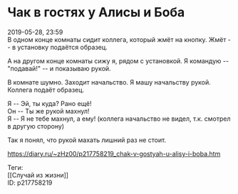 Чак в гостях у Алисы и Боба
============================

   
 2019-05-28, 23:59   
  В одном конце комнаты сидит коллега, который жмёт на кнопку. Жмёт -- в установку подаётся образец.   
   
 А на другом конце комнаты сижу я, рядом с установкой. Я командую -- "подавай!" -- и показываю рукой.   
   
 В комнате шумно. Заходит начальство. Я машу начальству рукой. Коллега подаёт образец.   
   
 Я -- Эй, ты куда? Рано ещё!   
 Он -- Ты же рукой махнул!   
 Я -- Я не тебе махнул, а ему! (коллега начальство не видел, т.к. смотрел в другую сторону)   
   
 Так я понял, что рукой махать лишний раз не стоит.   
    
 <https://diary.ru/~zHz00/p217758219_chak-v-gostyah-u-alisy-i-boba.htm>   
   
 Теги:   
 [[Случай из жизни]]   
 ID: p217758219